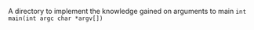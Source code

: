 A directory to implement the knowledge gained on arguments to main
```int main(int argc char *argv[])```